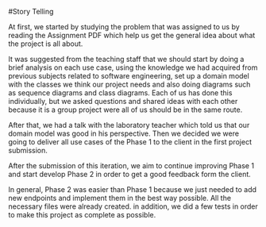 #Story Telling


At first, we started by studying the problem that was assigned to us by reading the Assignment
PDF which help us get the general idea about what the project is all about.

It was suggested from the teaching staff that we should start by doing a brief analysis on each use case, using the 
knowledge we had acquired from previous subjects related to software engineering, set up a domain model with the classes we
think our project needs and also doing diagrams such as sequence diagrams and class diagrams. Each of us has done this individually, 
but we asked questions and shared ideas with each other because it is a group project were all of us should be in the same route.


After that, we had a talk with the laboratory teacher which told us that our domain model was good in his perspective. Then we decided we were going to 
deliver all use cases of the Phase 1 to the client in the first project submission.


After the submission of this iteration, we aim to continue improving Phase 1 and start develop Phase 2 in order to get a good feedback form the client.

In general, Phase 2 was easier than Phase 1 because we just needed to add new endpoints and implement them in the best way possible. All the necessary files were already 
created. in addition, we did a few tests in order to make this project as complete as possible.


